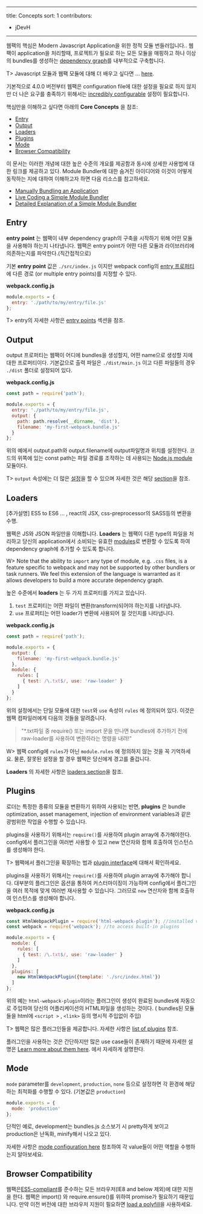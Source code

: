 
---
title: Concepts
sort: 1
contributors:
  - jDevH
---


웹팩의 핵심은 Modern Javascript Application을 위한 정적 모듈 번들러입니다.. 웹팩이 application을 처리할때, 프로젝트가 필요로 하는 모든 모듈을 매핑하고 하나 이상의 bundles를 생성하는 [dependency graph](https://webpack.js.org/concepts/dependency-graph/)를 내부적으로 구축합니다.

T> Javascript 모듈과 웹팩 모듈에 대해 더 배우고 싶다면 ... [here](/concepts/modules).


기본적으로 4.0.0 버전부터 웹팩은 configuration file에 대한 설정을 필요로 하지 않지만 더 나은 요구를 충족하기 위해서는 [incredibly configurable](/configuration) 설정이 필요합니다.

핵심만을 이해하고  싶다면 아래의 __Core Concepts__ 을 참조:

- [Entry](#entry)
- [Output](#output)
- [Loaders](#loaders)
- [Plugins](#plugins)
- [Mode](#mode)
- [Browser Compatibility](#browser-compatibility)

이 문서는 이러한 개념에 대한 높은 수준의 개요를 제공함과 동시에 상세한 사용법에 대한 링크를 제공하고 있다.
 Module Bundler에 대한 숨겨진 아이디어와 이것이 어떻게 동작하는 지에 대하여 이해하고자 하면 다음 리소스를 참고하세요.

- [Manually Bundling an Application](https://www.youtube.com/watch?v=UNMkLHzofQI)
- [Live Coding a Simple Module Bundler](https://www.youtube.com/watch?v=Gc9-7PBqOC8)
- [Detailed Explanation of a Simple Module Bundler](https://github.com/ronami/minipack)


## Entry

__entry point__ 는 웹팩이 내부 dependency graph의 구축을 시작하기 위해 어떤 모듈을 사용해야 하는지 나타냅니다. 웹팩은 entry point가 어떤 다른 모듈과 라이브러리에 의존하는지를 파악한다.(직간접적으로)

기본 __entry point__ 값은 `./src/index.js` 이지만  webpack config의 [entry 프로퍼티](https://webpack.js.org/configuration/entry-context/#entry)에 다른 경로 (or multiple entry points)를 지정할 수 있다.

__webpack.config.js__

``` js
module.exports = {
  entry: './path/to/my/entry/file.js'
};
```

T> entry의 자세한 사항은 [entry points](/concepts/entry-points) 섹션을 참조.


## Output

output 프로퍼티는 웹팩이 어디에 bundles을 생성할지, 어떤 name으로 생성할 지에 대한 프로퍼티이다. 
기본값으로 출력 파일은 `./dist/main.js` 이고 다른 파일들의 경우 `./dist` 폴더로 설정되어 있다.

__webpack.config.js__

```javascript
const path = require('path');

module.exports = {
  entry: './path/to/my/entry/file.js',
  output: {
    path: path.resolve(__dirname, 'dist'),
    filename: 'my-first-webpack.bundle.js'
  }
};
```

위의 예에서 output.path와 output.filename에 output파일명과 위치를 설정한다. 
코드의 위쪽에 있는 const path는 파일 경로를 조작하는 데 사용되는 [Node.js module](https://nodejs.org/api/modules.html) 모듈이다.

T> `output` 속성에는 더 많은 [설정](https://webpack.js.org/configuration/output/)을 할 수 있으며 자세한 것은 해당 [section](https://webpack.js.org/concepts/output/)을 참조.


## Loaders

[추가설명] ES5 to ES6 ... ,  react의 JSX, css-preprocessor의 SASS등의 변환을 수행.

웹팩은 JS와 JSON 파일만을 이해합니다. __Loaders__ 는 웹팩이 다른 type의 파일을 처리하고 당신의 application에서 소비되는 유효한 [modules](/concepts/modules)로 변환할 수 있도록 하여 dependency graph에 추가할 수 있도록 합니다.

W> Note that the ability to `import` any type of module, e.g. `.css` files, is a feature specific to webpack and may not be supported by other bundlers or task runners. We feel this extension of the language is warranted as it allows developers to build a more accurate dependency graph.

높은 수준에서 __loaders__ 는 두 가지 프로퍼티를 가지고 있습니다.
 1. `test` 프로퍼티는 어떤 파일이 변환(transform)되어야 하는지를 나타냅니다.
 2. `use` 프로퍼티는 어떤 loader가 변환에 사용되어 질 것인지를 나타냅니다.

__webpack.config.js__

```javascript
const path = require('path');

module.exports = {
  output: {
    filename: 'my-first-webpack.bundle.js'
  },
  module: {
    rules: [
      { test: /\.txt$/, use: 'raw-loader' }
    ]
  }
};
```

위의 설정에서는 단일 모듈에 대한 `test`와 `use` 속성이 `rules` 에 정의되어 있다. 이것은 웹팩 컴파일러에게 다음의 것들을 알려줍니다.

> "*.txt파일 중 require() 또는 import 문을 만나면 bundles에 추가하기 전에 raw-loader를 사용하여 변환하라는 명령을 내려!"

W> 웹팩 config에 `rules`가 아닌 `module.rules` 에 정의하지 않는 것을 꼭 기억하세요. 물론, 잘못된 설정을 할 경우 웹팩은 당신에게 경고를 줄겁니다.


__Loaders__ 의 자세한 사항은 [loaders section](/concepts/loaders)을 참조.



## Plugins

로더는 특정한 종류의 모듈을 변환하기 위하여 사용되는 반면, __plugins__ 은 bundle optimization, asset management, injection of environment variables과 같은 광범위한 작업을 수행할 수 있습니다.

plugins을 사용하기 위해서는 `require()`를 사용하여 plugin array에 추가해야한다. config에서 플러그인을 여러번 사용할 수 있고 new 연산자와 함께 호출하여 인스턴스를 생성해야 한다.

T> 웹팩에서 플러그인을 확장하는 법과 [plugin interface](/api/plugins)에 대해서 확인하세요.

plugins을 사용하기 위해서는 `require()`를 사용하여 plugin array에 추가해야 합니다. 대부분의 플러그인은 옵션을 통하여 커스터마이징이 가능하며 config에서 플러그인을 여러 목적에 맞게 여러번 재사용할 수 있습니다. 그러므로 `new` 연산자와 함께 호출하여 인스턴스를 생성해야 합니다.


__webpack.config.js__

```javascript
const HtmlWebpackPlugin = require('html-webpack-plugin'); //installed via npm
const webpack = require('webpack'); //to access built-in plugins

module.exports = {
  module: {
    rules: [
      { test: /\.txt$/, use: 'raw-loader' }
    ]
  },
  plugins: [
    new HtmlWebpackPlugin({template: './src/index.html'})
  ]
};
```
위의 예는 `html-webpack-plugin`이라는 플러그인이 생성이 완료된 bundles에 자동으로 주입하여 당신의 어플리케이션의 HTML파일을 생성하는 것이다. ( bundles된 모듈들을 html에 `<script >` , `<link>` 등의 명시적 주입없이 주입)  

T> 웹팩은 많은 플러그인들을 제공합니다. 자세한 사항은 [list of plugins](/plugins) 참조.

플러그인을 사용하는 것은 간단하지만 많은 use case들이 존재하기 때문에 자세한 설명은 [Learn more about them here](/concepts/plugins). 에서 자세하게 설명한다.



## Mode

`mode` parameter를 `development`, `production`, `none` 등으로 설정하면 각 환경에 해당하는 최적화를 수행할 수 있다. (기본값은 `production`)

```javascript
module.exports = {
  mode: 'production'
};
```

단적인 예로,  development는 bundles.js 소스보기 시 pretty하게 보이고 production은 난독화, minify해서 나오고 있다.

자세한 사항은 [mode configuration here](/concepts/mode) 참조하여 각 value들이 어떤 역할을 수행하는지 알아보세요.


## Browser Compatibility

웹팩은[ES5-compliant](https://kangax.github.io/compat-table/es5/)를 준수하는 모든 브라우저(IE8 and below 제외)에 대한 지원을 한다. 웹팩은 import() 와 require.ensure()를 위하여 promise가 필요하기 때문입니다. 만약 이전 버전에 대한 브라우저 지원이 필요하면 [load a polyfill](/guides/shimming/)을 사용하세요.

